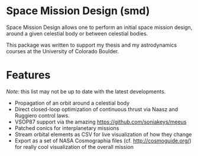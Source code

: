 # Space Mission Design (smd)
Space Mission Design allows one to perform an initial space mission design, around a given celestial body or between celestial bodies.

This package was written to support my thesis and my astrodynamics courses at the University of Colorado Boulder.

# Features
_Note:_ this list may not be up to date with the latest developments.
- Propagation of an orbit around a celestial body
- Direct closed-loop optimization of continuous thrust via Naasz and Ruggiero control laws.
- VSOP87 support via the amazing https://github.com/soniakeys/meeus
- Patched conics for interplanetary missions
- Stream orbital elements as CSV for live visualization of how they change
- Export as a set of NASA Cosmographia files (cf. http://cosmoguide.org/) for really cool visualization of the overall mission
